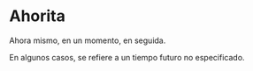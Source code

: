 # Ahorita

Ahora mismo, en un momento, en seguida.

En algunos casos, se refiere a un tiempo futuro no especificado.

